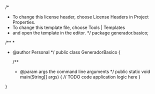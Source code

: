 /*
 * To change this license header, choose License Headers in Project Properties.
 * To change this template file, choose Tools | Templates
 * and open the template in the editor.
 */
package generador.basico;

/**
 *
 * @author Personal
 */
public class GeneradorBasico {

    /**
     * @param args the command line arguments
     */
    public static void main(String[] args) {
        // TODO code application logic here
    }
    
}  
